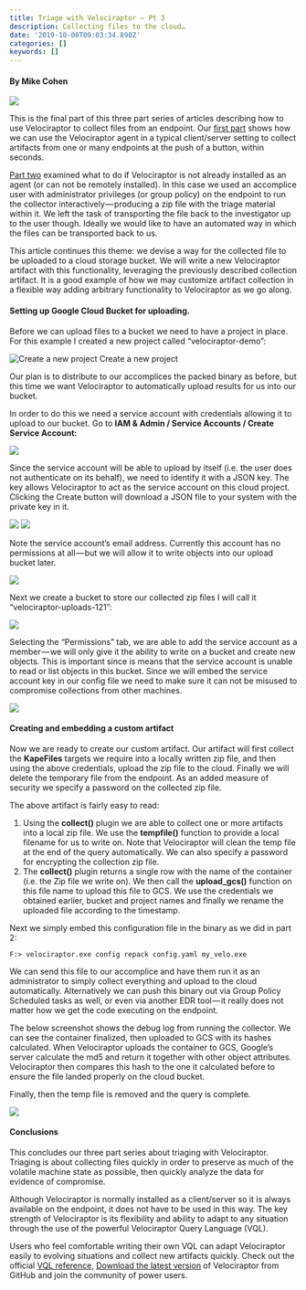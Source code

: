 ```yaml
---
title: Triage with Velociraptor — Pt 3
description: Collecting files to the cloud…
date: '2019-10-08T09:03:34.890Z'
categories: []
keywords: []
---
```


#### By Mike Cohen

![](../../img/1__AN0KYVpqc581I2OYcKQ0zg.jpeg)

This is the final part of this three part series of articles
describing how to use Velociraptor to collect files from an
endpoint. Our [first
part](https://medium.com/@mike_89870/triage-with-velociraptor-pt-1-253f57ce96c0)
shows how we can use the Velociraptor agent in a typical client/server
setting to collect artifacts from one or many endpoints at the push of
a button, within seconds.

[Part
two](https://medium.com/@mike_89870/triage-with-velociraptor-pt-2-d0f79066ca0e)
examined what to do if Velociraptor is not already installed as an
agent (or can not be remotely installed). In this case we used an
accomplice user with administrator privileges (or group policy) on the
endpoint to run the collector interactively — producing a zip file
with the triage material within it. We left the task of transporting
the file back to the investigator up to the user though. Ideally we
would like to have an automated way in which the files can be
transported back to us.

This article continues this theme: we devise a way for the collected
file to be uploaded to a cloud storage bucket. We will write a new
Velociraptor artifact with this functionality, leveraging the
previously described collection artifact. It is a good example of how
we may customize artifact collection in a flexible way adding
arbitrary functionality to Velociraptor as we go along.

#### Setting up Google Cloud Bucket for uploading.

Before we can upload files to a bucket we need to have a project in
place. For this example I created a new project called
“velociraptor-demo”:

![Create a new project](../../img/1__1DXiwQ4__gqzaYMZKSMxAfg.png)
Create a new project

Our plan is to distribute to our accomplices the packed binary as
before, but this time we want Velociraptor to automatically upload
results for us into our bucket.

In order to do this we need a service account with credentials
allowing it to upload to our bucket. Go to **IAM & Admin / Service
Accounts / Create Service Account:**

![](../../img/1__ZG9riz0ViCT8PgILXHuU7Q.png)

Since the service account will be able to upload by itself (i.e. the
user does not authenticate on its behalf), we need to identify it with
a JSON key. The key allows Velociraptor to act as the service account
on this cloud project. Clicking the Create button will download a JSON
file to your system with the private key in it.

![](../../img/1__rsKWeCDPrO9AffAuG2k__rA.png)
![](../../img/1__qGr13ir9qftvzxJUoM5D6A.png)

Note the service account’s email address. Currently this account has
no permissions at all — but we will allow it to write objects into our
upload bucket later.

![](../../img/1__EhghHAfmjbZFU2vhiPvhYA.png)

Next we create a bucket to store our collected zip files I will call
it “velociraptor-uploads-121”:

![](../../img/1__ehJ3qfAiaUMNPXoy4mUhEg.png)

Selecting the “Permissions” tab, we are able to add the service
account as a member — we will only give it the ability to write on a
bucket and create new objects. This is important since is means that
the service account is unable to read or list objects in this
bucket. Since we will embed the service account key in our config file
we need to make sure it can not be misused to compromise collections
from other machines.

![](../../img/1__vzszs0OjRzdqMRlXbesuNw.png)

#### Creating and embedding a custom artifact

Now we are ready to create our custom artifact. Our artifact will
first collect the **KapeFiles** targets we require into a locally
written zip file, and then using the above credentials, upload the zip
file to the cloud. Finally we will delete the temporary file from the
endpoint. As an added measure of security we specify a password on the
collected zip file.

<script src="https://gist.github.com/scudette/4eea88eb780af37c676b304168b3ffef.js" charset="utf-8"></script>

The above artifact is fairly easy to read:

1.  Using the **collect()** plugin we are able to collect one or more artifacts into a local zip file. We use the **tempfile()** function to provide a local filename for us to write on. Note that Velociraptor will clean the temp file at the end of the query automatically. We can also specify a password for encrypting the collection zip file.
2.  The **collect()** plugin returns a single row with the name of the container (i.e. the Zip file we write on). We then call the **upload\_gcs()** function on this file name to upload this file to GCS. We use the credentials we obtained earlier, bucket and project names and finally we rename the uploaded file according to the timestamp.

Next we simply embed this configuration file in the binary as we did in part 2:

```
F:> velociraptor.exe config repack config.yaml my_velo.exe
```

We can send this file to our accomplice and have them run it as an
administrator to simply collect everything and upload to the cloud
automatically. Alternatively we can push this binary out via Group
Policy Scheduled tasks as well, or even via another EDR tool — it
really does not matter how we get the code executing on the endpoint.

The below screenshot shows the debug log from running the
collector. We can see the container finalized, then uploaded to GCS
with its hashes calculated. When Velociraptor uploads the container to
GCS, Google’s server calculate the md5 and return it together with
other object attributes. Velociraptor then compares this hash to the
one it calculated before to ensure the file landed properly on the
cloud bucket.

Finally, then the temp file is removed and the query is complete.

![](../../img/1__PxNDr9zbvyzf__LgecPp__MQ.png)

#### Conclusions

This concludes our three part series about triaging with
Velociraptor. Triaging is about collecting files quickly in order to
preserve as much of the volatile machine state as possible, then
quickly analyze the data for evidence of compromise.

Although Velociraptor is normally installed as a client/server so it
is always available on the endpoint, it does not have to be used in
this way. The key strength of Velociraptor is its flexibility and
ability to adapt to any situation through the use of the powerful
Velociraptor Query Language (VQL).

Users who feel comfortable writing their own VQL can adapt Velociraptor easily to evolving situations and collect new artifacts quickly. Check out the official [VQL reference](https://www.velocidex.com/docs/vql_reference/), [Download the latest version](https://github.com/Velocidex/velociraptor) of Velociraptor from GitHub and join the community of power users.
